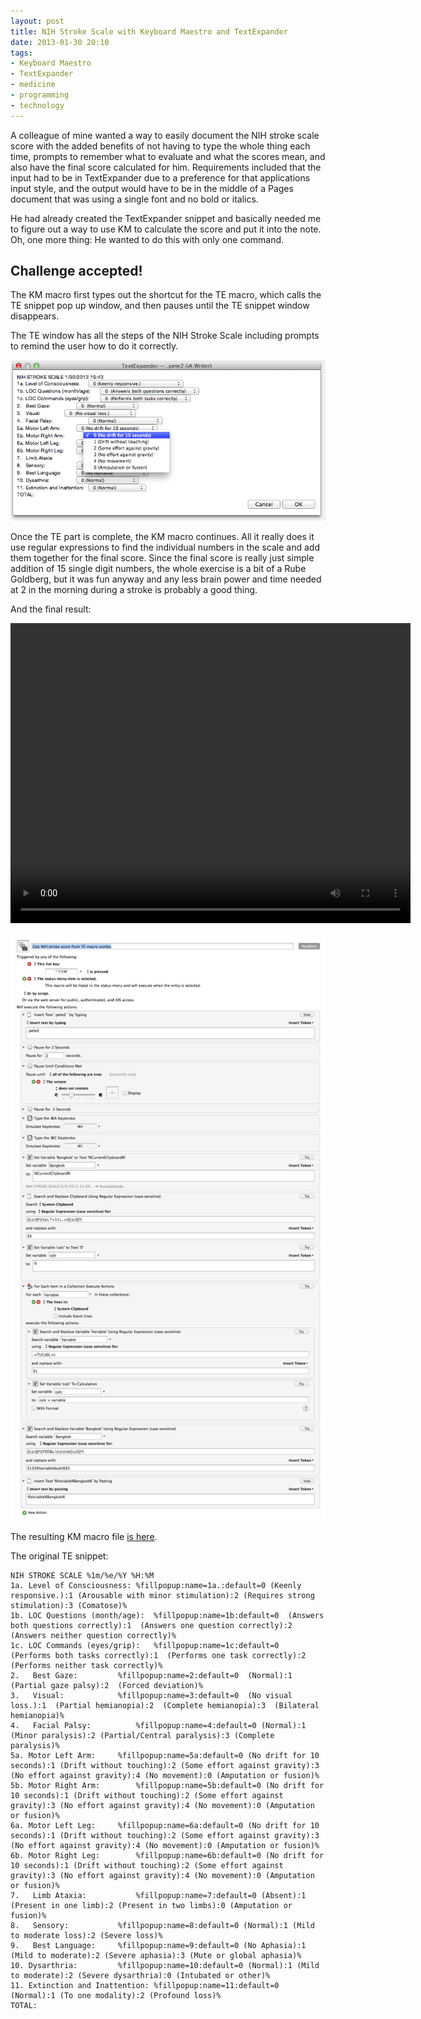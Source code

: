 ```yaml
---
layout: post
title: NIH Stroke Scale with Keyboard Maestro and TextExpander  
date: 2013-01-30 20:10  
tags: 
- Keyboard Maestro
- TextExpander
- medicine
- programming
- technology   
---
```


A colleague of mine wanted a way to easily document the NIH stroke scale score with the added benefits of not having to type the whole thing each time, prompts to remember what to evaluate and what the scores mean, and also have the final score calculated for him. Requirements included that the input had to be in TextExpander due to a preference for that applications input style, and the output would have to be in the middle of a Pages document that was using a single font and no bold or italics.

He had already created the TextExpander snippet and basically needed me to figure out a way to use KM to calculate the score and put it into the note. Oh, one more thing: He wanted to do this with only one command. 

## Challenge accepted!

The KM macro first types out the shortcut for the TE macro, which calls the TE snippet pop up window, and then pauses until the TE snippet window disappears. 

The TE window has all the steps of the NIH Stroke Scale including prompts to remind the user how to do it correctly.

[![NIH Stroke Scale TE Menu](/images/NIH_stroke_TE_menu.png)](/images/NIH_stroke_TE_menu.png) 

Once the TE part is complete, the KM macro continues. All it really does it use regular expressions to find the individual numbers in the scale and add them together for the final score. Since the final score is really just simple addition of 15 single digit numbers, the whole exercise is a bit of a Rube Goldberg, but it was fun anyway and any less brain power and time needed at 2 in the morning during a stroke is probably a good thing.

And the final result:

<video width="640" height="480" controls="controls">
  <source src="/images/NIH_stroke_scale.m4v" type="video/mp4" />
  Your browser does not support the video tag.
</video>

[![](/images/NIH_stroke_scale.jpg)](/images/NIH_stroke_scale.jpg) 

The resulting KM macro file [is here](/images/Calc_NIH_stroke_score_from_TE_macro_combo.kmmacros).

The original TE snippet:

    NIH STROKE SCALE %1m/%e/%Y %H:%M
    1a. Level of Consciousness:	%fillpopup:name=1a.:default=0 (Keenly responsive.):1 (Arousable with minor stimulation):2 (Requires strong stimulation):3 (Comatose)%
    1b. LOC Questions (month/age):	%fillpopup:name=1b:default=0  (Answers both questions correctly):1  (Answers one question correctly):2  (Answers neither question correctly)%
    1c. LOC Commands (eyes/grip):	%fillpopup:name=1c:default=0  (Performs both tasks correctly):1  (Performs one task correctly):2  (Performs neither task correctly)%
    2.   Best Gaze:			%fillpopup:name=2:default=0  (Normal):1  (Partial gaze palsy):2  (Forced deviation)%
    3.   Visual:			%fillpopup:name=3:default=0  (No visual loss.):1  (Partial hemianopia):2  (Complete hemianopia):3  (Bilateral hemianopia)%
    4.   Facial Palsy:			%fillpopup:name=4:default=0 (Normal):1 (Minor paralysis):2 (Partial/Central paralysis):3 (Complete paralysis)%
    5a. Motor Left Arm:		%fillpopup:name=5a:default=0 (No drift for 10 seconds):1 (Drift without touching):2 (Some effort against gravity):3 (No effort against gravity):4 (No movement):0 (Amputation or fusion)%
    5b. Motor Right Arm:		%fillpopup:name=5b:default=0 (No drift for 10 seconds):1 (Drift without touching):2 (Some effort against gravity):3 (No effort against gravity):4 (No movement):0 (Amputation or fusion)%
    6a. Motor Left Leg:		%fillpopup:name=6a:default=0 (No drift for 10 seconds):1 (Drift without touching):2 (Some effort against gravity):3 (No effort against gravity):4 (No movement):0 (Amputation or fusion)%
    6b. Motor Right Leg:		%fillpopup:name=6b:default=0 (No drift for 10 seconds):1 (Drift without touching):2 (Some effort against gravity):3 (No effort against gravity):4 (No movement):0 (Amputation or fusion)%
    7.   Limb Ataxia:			%fillpopup:name=7:default=0 (Absent):1 (Present in one limb):2 (Present in two limbs):0 (Amputation or fusion)%
    8.   Sensory:			%fillpopup:name=8:default=0 (Normal):1 (Mild to moderate loss):2 (Severe loss)%
    9.   Best Language:		%fillpopup:name=9:default=0 (No Aphasia):1 (Mild to moderate):2 (Severe aphasia):3 (Mute or global aphasia)%
    10. Dysarthria:			%fillpopup:name=10:default=0 (Normal):1 (Mild to moderate):2 (Severe dysarthria):0 (Intubated or other)%
    11. Extinction and Inattention:	%fillpopup:name=11:default=0 (Normal):1 (To one modality):2 (Profound loss)%
    TOTAL:				